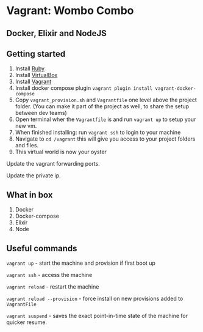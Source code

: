 # Vagrant: Wombo Combo

## Docker, Elixir and NodeJS

## Getting started

1. Install [Ruby](https://www.ruby-lang.org/en/documentation/installation/)
1. Install [VirtualBox](https://www.virtualbox.org/wiki/Downloads)
1. Install [Vagrant](https://www.vagrantup.com/downloads.html)
1. Install docker compose plugin `vagrant plugin install vagrant-docker-compose`
1. Copy `vagrant_provision.sh` and `Vagrantfile` one level above the project folder. (You can make it part of the project as well, to share the setup between dev teams)
1. Open terminal wher the `Vagrantfile` is and run `vagrant up` to setup your new vm.
1. When finished installing: run `vagrant ssh` to login to your machine
1. Navigate to `cd /vagrant` this will give you access to your project folders and files.
1. This virtual world is now your oyster

Update the vagrant forwarding ports.

Update the private ip.

## What in box

1. Docker
1. Docker-compose
1. Elixir
1. Node

## Useful commands

`vagrant up` - start the machine and provision if first boot up

`vagrant ssh` - access the machine

`vagrant reload` - restart the machine

`vagrant reload --provision` - force install on new provisions added to `VagrantFile`

`vagrant suspend` - saves the exact point-in-time state of the machine for quicker resume.
